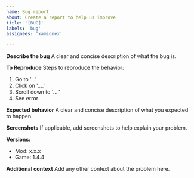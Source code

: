 ```yaml
---
name: Bug report
about: Create a report to help us improve
title: '[BUG]'
labels: 'bug'
assignees: 'xamionex'

---
```


**Describe the bug**
A clear and concise description of what the bug is.

**To Reproduce**
Steps to reproduce the behavior:

1. Go to '...'
2. Click on '....'
3. Scroll down to '....'
4. See error

**Expected behavior**
A clear and concise description of what you expected to happen.

**Screenshots**
If applicable, add screenshots to help explain your problem.

**Versions:**

- Mod: x.x.x
- Game: 1.4.4

**Additional context**
Add any other context about the problem here.
